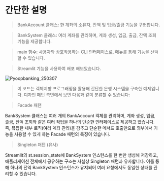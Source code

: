 # 간단한 설명

>BankAccount 클래스: 
>한 계좌의 소유자, 잔액 및 입금/출금 기능을 구현합니다.

>BankSystem 클래스: 
>여러 계좌를 관리하며, 계좌 생성, 입금, 출금, 잔액 조회 기능을 제공합니다.

>main 함수: 
>사용자와 상호작용하는 CLI 인터페이스로, 메뉴를 통해 기능을 선택할 수 있습니다.

>Streamlit 기능을 사용하여 배포 해보았습니다.

![Pyoopbanking_250307](https://github.com/user-attachments/assets/7631444b-6f7a-4600-87f1-8da9d517b526)

>이 코드는 객체지향 프로그래밍을 활용해 간단한 은행 시스템을 구축한 예제입니다. 디자인 패턴 측면에서 보면 다음과 같이 분류할 수 있습니다:

>Facade 패턴

BankSystem 클래스는 여러 개의 BankAccount 객체를 관리하며, 계좌 생성, 입금, 출금, 잔액 조회와 같은 여러 작업을 하나의 단순한 인터페이스로 제공하고 있습니다.
즉, 복잡한 내부 로직(여러 계좌 관리)을 감추고 단순한 메서드 호출만으로 외부에서 기능을 사용할 수 있게 하는 Facade 패턴의 특징이 있습니다.

>Singleton 패턴 (유사)

Streamlit의 st.session_state에 BankSystem 인스턴스를 한 번만 생성해 저장하고, 애플리케이션 전체에서 공유하는 구조는 사실상 Singleton 패턴과 유사합니다.
이를 통해 하나의 전역 BankSystem 인스턴스가 유지되어 여러 요청에서도 동일한 상태를 관리할 수 있습니다.

